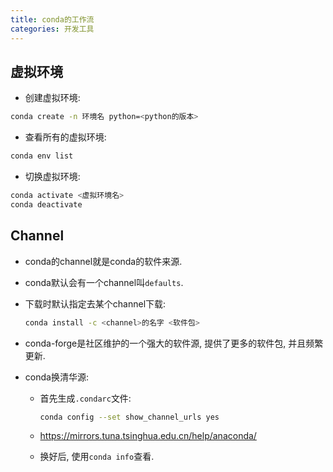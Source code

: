 ```yaml
---
title: conda的工作流
categories: 开发工具
---
```




## 虚拟环境

* 创建虚拟环境:

```bash
conda create -n 环境名 python=<python的版本>
```

* 查看所有的虚拟环境:

```bash
conda env list
```

* 切换虚拟环境:

```bash
conda activate <虚拟环境名>
conda deactivate
```



## Channel

* conda的channel就是conda的软件来源.

* conda默认会有一个channel叫`defaults`.

* 下载时默认指定去某个channel下载:

  ```bash
  conda install -c <channel>的名字 <软件包>
  ```

* conda-forge是社区维护的一个强大的软件源, 提供了更多的软件包, 并且频繁更新.

* conda换清华源: 

  * 首先生成`.condarc`文件:

    ```bash
    conda config --set show_channel_urls yes
    ```

  *  https://mirrors.tuna.tsinghua.edu.cn/help/anaconda/

  * 换好后, 使用`conda info`查看.
